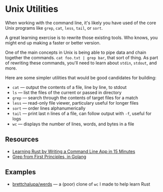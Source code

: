 # Unix Utilities

When working with the command line, it's likely you have used of the core Unix programs like `grep`, `cat`, `less`, `tail`, or `sort`.

A great learning exercise is to rewrite those existing tools. Who knows, you might end up making a faster or better version.

One of the main concepts in Unix is being able to pipe data and chain together the commands. `cat foo.txt | grep bar`, that sort of thing. As part of rewriting these commands, you'll need to learn about `stdin`, `stdout`, and more.

Here are some simpler utilities that would be good candidates for building:

- `cat` — output the contents of a file, line by line, to stdout
- `ls` — list the files of the current or passed in directory
- `grep` — search through the contents of target files for a match
- `less` — read-only file viewer, particulary useful for longer files
- `sort` — order lines alphanumerically
- `tail` — print last n lines of a file, can follow output with `-f`, useful for logs
- `wc` — displays the number of lines, words, and bytes in a file

## Resources

- [Learning Rust by Writing a Command Line App in 15 Minutes](https://rust-cli.github.io/book/tutorial/index.html#learning-rust-by-writing-a-command-line-app-in-15-minutes)
- [Grep from First Principles, in Golang](https://willdemaine.ghost.io/grep-from-first-principles-in-golang/)

## Examples

- [brettchalupa/werds](https://github.com/brettchalupa/werds) — a (poor) clone of `wc` I made to help learn Rust
